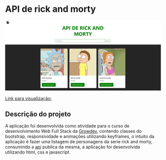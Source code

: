 # API de rick and morty

![Captura de tela da aplicação](./src/assets/website.png)

[Link para visualização:]()

## Descrição do projeto

A aplicação foi desenvolvida como atividade para o curso de desenvolvimento Web Full Stack da [Growdev](https://www.growdev.com.br/), contendo classes do bootstrap, responsividade e animações utilizando keyframes, o intuito da aplicação é fazer uma listagem de personagens da serie rick and morty, consumindo a [api](https://rickandmortyapi.com) publica da mesma, a aplicação foi desenvolvida utilizando html, css e javascript.
